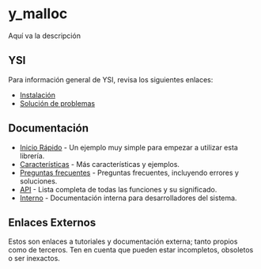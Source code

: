 # y_malloc

Aquí va la descripción

## YSI

Para información general de YSI, revisa los siguientes enlaces:

* [Instalación](../instalacion.md)
* [Solución de problemas](../solucion-problemas.md)

## Documentación

* [Inicio Rápido](y_malloc/inicio-rapido.md) - Un ejemplo muy simple para empezar a utilizar esta librería.
* [Características](y_malloc/caracteristicas.md) - Más características y ejemplos.
* [Preguntas frecuentes](y_malloc/preguntas-frecuentes.md) - Preguntas frecuentes, incluyendo errores y soluciones.
* [API](y_malloc/api.md) - Lista completa de todas las funciones y su significado.
* [Interno](y_malloc/interno.md) - Documentación interna para desarrolladores del sistema.

## Enlaces Externos

Estos son enlaces a tutoriales y documentación externa; tanto propios como de terceros. Ten en cuenta que pueden estar incompletos, obsoletos o ser inexactos.
